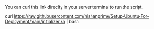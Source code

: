 <!-- https://raw.githubusercontent.com/nishanprime/Setup-Ubuntu-For-Deployment/main/initializer.sh -->

You can curl this link direclty in your server terminal to run the script.

curl https://raw.githubusercontent.com/nishanprime/Setup-Ubuntu-For-Deployment/main/initializer.sh | bash
